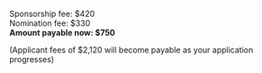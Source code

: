Sponsorship fee: $420 <br />
Nomination fee: $330 <br />
**Amount payable now: $750**<br />

(Applicant fees of $2,120 will become payable as your application progresses)
